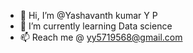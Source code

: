 - 👋 Hi, I’m @Yashavanth kumar Y P
- 🌱 I’m currently learning Data science
- 📫 Reach me @ yy5719568@gmail.com 

<!---
YashavanthkumarYP/YashavanthkumarYP is a ✨ special ✨ repository because its `README.md` (this file) appears on your GitHub profile.
You can click the Preview link to take a look at your changes.
--->
